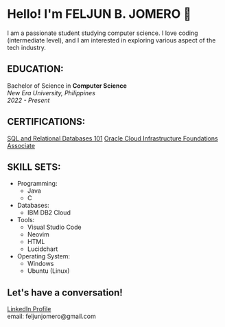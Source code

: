 <h1>Hello! I'm FELJUN B. JOMERO 👋</h1>
<p>I am a passionate student studying computer science. I love coding (intermediate level), and I am interested in exploring various aspect of the tech industry.</p>

<h2>EDUCATION:</h2>
Bachelor of Science in <b>Computer Science</b>
<br><i>New Era University, Philippines</i>
<br><i>2022 - Present</i>

<h2>CERTIFICATIONS:</h2>
<a href = https://courses.cognitiveclass.ai/certificates/97e8b2c5b8ca452e83fc8cf0a328e0ca > SQL and Relational Databases 101</a>
<a href = https://catalog-education.oracle.com/pls/certview/sharebadge?id=BC4E8E5732254F7AF140DB7D5A0D180B51E9F955A7500D2704E0CF1301F5A29A > Oracle Cloud Infrastructure Foundations Associate </a>

<h2>SKILL SETS:</h2>
<ul>
<li>Programming:
  <ul>
    <li>Java</li>
    <li>C</li>
  </ul>
</li>
<li>Databases:
<ul>
  <li>IBM DB2 Cloud</li>
</ul>
</li>
<li>Tools:
<ul>
  <li>Visual Studio Code</li>
  <li>Neovim</li>
  <li>HTML</li>
  <li>Lucidchart</li>
</ul>
</li>
<li>Operating System:
<ul>
  <li>Windows</li>
  <li>Ubuntu (Linux)</li>
</ul>
</li>
</ul>
<h2>Let's have a conversation!</h2>
<a href = www.linkedin.com/in/feljun-jomero-228036297> LinkedIn Profile</a>
<br>email: feljunjomero@gmail.com
